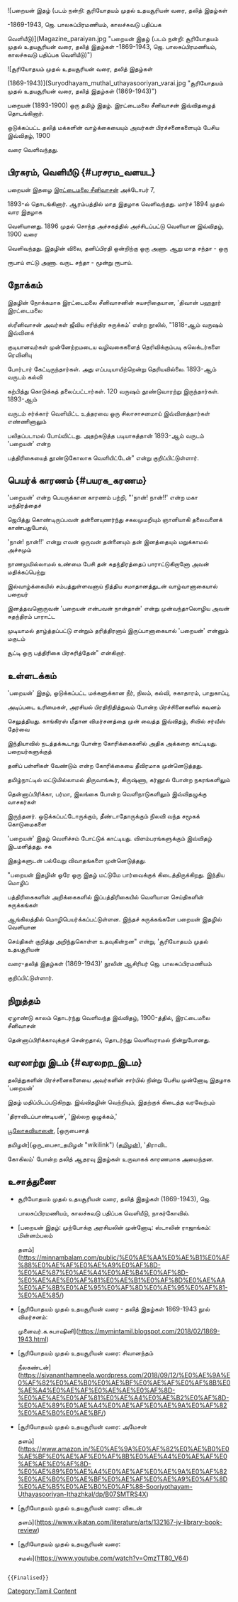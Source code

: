 ![பறையன் இதழ் (படம் நன்றி: சூரியோதயம் முதல் உதயசூரியன் வரை, தலித் இதழ்கள்
-1869-1943, ஜெ. பாலசுப்பிரமணியம், காலச்சுவடு பதிப்பக
வெளியீடு)](Magazine_paraiyan.jpg "பறையன் இதழ் (படம் நன்றி: சூரியோதயம் முதல் உதயசூரியன் வரை, தலித் இதழ்கள் -1869-1943, ஜெ. பாலசுப்பிரமணியம், காலச்சுவடு பதிப்பக வெளியீடு)")
![சூரியோதயம் முதல் உதயசூரியன் வரை, தலித் இதழ்கள்
(1869-1943)](Suryodhayam_muthal_uthayasooriyan_varai.jpg "சூரியோதயம் முதல் உதயசூரியன் வரை, தலித் இதழ்கள் (1869-1943)")
பறையன் (1893-1900) ஒரு தமிழ் இதழ். இரட்டைமலை சீனிவாசன் இவ்விதழைத் தொடங்கினார்.
ஒடுக்கப்பட்ட தலித் மக்களின் வாழ்க்கையையும் அவர்கள் பிரச்சனைகளையும் பேசிய இவ்விதழ், 1900
வரை வெளிவந்தது.

## பிரசுரம், வெளியீடு {#பரசரம_வளயட}

பறையன் இதழை [இரட்டைமலை சீனிவாசன்](இரட்டைமலை_சீனிவாசன் "wikilink") அக்டோபர் 7,
1893-ல் தொடங்கினார். ஆரம்பத்தில் மாத இதழாக வெளிவந்தது. மார்ச் 1894 முதல் வார இதழாக
வெளியானது. 1896 முதல் சொந்த அச்சகத்தில் அச்சிடப்பட்டு வெளியான இவ்விதழ், 1900 வரை
வெளிவந்தது. இதழின் விலை, தனிப்பிரதி ஒன்றிற்கு ஒரு அணா. ஆறு மாத சந்தா - ஒரு
ரூபாய் எட்டு அணா. வருட சந்தா - மூன்று ரூபாய்.

## நோக்கம்

இதழின் நோக்கமாக இரட்டைமலை சீனிவாசனின் சுயசரிதையான, 'திவான் பஹதூர் இரட்டைமலை
ஸ்ரீனிவாசன் அவர்கள் ஜீவிய சரித்திர சுருக்கம்' என்ற நூலில், "1818-ஆம் வருஷம் இவ்வினக்
குடியானவர்கள் முன்னேற்றமடைய வழிவகைகளைத் தெரிவிக்கும்படி கலெக்டர்களை ரெவினியு
போர்டார் கேட்டிருந்தார்கள். அது எப்படியாயிற்றென்று தெரியவில்லை. 1893-ஆம் வருடம் கல்வி
கற்பித்து கொடுக்கத் தலைப்பட்டார்கள். 120 வருஷம் தூண்டுவாரற்று இருந்தார்கள். 1893-ஆம்
வருடம் சர்க்கார் வெளியிட்ட உத்தரவை ஒரு சிலாசாசனமாய் இவ்வினத்தார்கள் எண்ணினாலும்
பலிதப்படாமல் போய்விட்டது. அதற்கடுத்த படியாகத்தான் 1893-ஆம் வருடம் 'பறையன்' என்ற
பத்திரிகையைத் தூண்டுகோலாக வெளியிட்டேன்" என்று குறிப்பிட்டுள்ளார்.

## பெயர்க் காரணம் {#பயரக_கரணம}

'பறையன்' என்ற பெயருக்கான காரணம் பற்றி, "'நான்! நான்!!' என்ற மகா மந்திரத்தைச்
ஜெபித்து கொண்டிருப்பவன் தன்னையுணர்ந்து சகலமுமறியும் ஞானியாகி தலைவனைக் காண்பதுபோல்,
'நான்! நான்!!' என்று எவன் ஒருவன் தன்னையும் தன் இனத்தையும் மறுக்காமல் அச்சமும்
நாணமுமில்லாமல் உண்மை பேசி தன் சுதந்திரத்தைப் பாராட்டுகிறானோ அவன் மதிக்கப்பெற்று
இல்வாழ்க்கையில் சம்பத்துள்ளவனாய் நித்திய சமாதானத்துடன் வாழ்வானாகையால் பறையர்
இனத்தவனொருவன் 'பறையன் என்பவன் நான்தான்' என்று முன்வந்தாலொழிய அவன் சுதந்திரம் பாராட்ட
முடியாமல் தாழ்த்தப்பட்டு என்றும் தரித்திரனாய் இருப்பானாகையால் 'பறையன்' என்னும் மகுடம்
சூட்டி ஒரு பத்திரிகை பிரசுரித்தேன்" என்கிறார்.

## உள்ளடக்கம்

'பறையன்' இதழ், ஒடுக்கப்பட்ட மக்களுக்கான நீர், நிலம், கல்வி, சுகாதாரம், பாதுகாப்பு,
அடிப்படை உரிமைகள், அரசியல் பிரதிநிதித்துவம் போன்ற பிரச்சினைகளில் கவனம்
செலுத்தியது. காங்கிரஸ் மீதான விமர்சனத்தை முன் வைத்த இவ்விதழ், சிவில் சர்வீஸ் தேர்வை
இந்தியாவில் நடத்தக்கூடாது போன்ற கோரிக்கைகளில் அதிக அக்கறை காட்டியது. பறையர்களுக்குத்
தனிப் பள்ளிகள் வேண்டும் என்ற கோரிக்கையை தீவிரமாக முன்னெடுத்தது.

தமிழ்நாட்டில் மட்டுமில்லாமல் திருவாங்கூர், கிருஷ்ணா, கர்னூல் போன்ற நகரங்களிலும்
தென்னாப்பிரிக்கா, பர்மா, இலங்கை போன்ற வெளிநாடுகளிலும் இவ்விதழுக்கு வாசகர்கள்
இருந்தனர். ஒடுக்கப்பட்டோருக்கும், தீண்டாதோருக்கும் நிலவி வந்த சமூகக் கொடுமைகளை
'பறையன்' இதழ் வெளிச்சம் போட்டுக் காட்டியது. விளம்பரங்களுக்கும் இவ்விதழ் இடமளித்தது. சக
இதழ்களுடன் பல்வேறு விவாதங்களை முன்னெடுத்தது.

"பறையன் இதழின் ஒரே ஒரு இதழ் மட்டுமே பார்வைக்குக் கிடைத்திருக்கிறது. இந்திய மொழிப்
பத்திரிகைகளின் அறிக்கைகளில் இப்பத்திரிகையில் வெளியான செய்திகளின் சுருக்கங்கள்
ஆங்கிலத்தில் மொழிபெயர்க்கப்பட்டுள்ளன. இந்தச் சுருக்கங்களே பறையன் இதழில் வெளியான
செய்திகள் குறித்து அறிந்துகொள்ள உதவுகின்றன" என்று, 'சூரியோதயம் முதல் உதயசூரியன்
வரை-தலித் இதழ்கள் (1869-1943)\' நூலின் ஆசிரியர் ஜெ. பாலசுப்பிரமணியம்
குறிப்பிட்டுள்ளார்.

## நிறுத்தம்

ஏழாண்டு காலம் தொடர்ந்து வெளிவந்த இவ்விதழ், 1900-த்தில், இரட்டைமலை சீனிவாசன்
தென்னாப்பிரிக்காவுக்குச் சென்றதால், தொடர்ந்து வெளிவராமல் நின்றுபோனது.

## வரலாற்று இடம் {#வரலறற_இடம}

தலித்துகளின் பிரச்சனைகளையை அவர்களின் சார்பில் நின்று பேசிய முன்னோடி இதழாக 'பறையன்'
இதழ் மதிப்பிடப்படுகிறது. இவ்விதழின் வெற்றியும், இதற்குக் கிடைத்த வரவேற்பும்
\'திராவிடப்பாண்டியன்\', \'இல்லற ஒழுக்கம்,\'
[பூலோகவியாஸன்](பூலோகவியாஸன் "wikilink"), [ஒருபைசாத்
தமிழன்](ஒரு_பைசா_தமிழன் "wikilink") ([தமிழன்](தமிழன் "wikilink")), \'திராவிட
கோகிலம்\' போன்ற தலித் ஆதரவு இதழ்கள் உருவாகக் காரணமாக அமைந்தன.

## உசாத்துணை

-   சூரியோதயம் முதல் உதயசூரியன் வரை, தலித் இதழ்கள் (1869-1943), ஜெ.
    பாலசுப்பிரமணியம், காலச்சுவடு பதிப்பக வெளியீடு, நாகர்கோவில்.
-   [பறையன் இதழ்: முற்போக்கு அரசியலின் முன்னோடி: ஸ்டாலின் ராஜாங்கம்: மின்னம்பலம்
    தளம்](https://minnambalam.com/public/%E0%AE%AA%E0%AE%B1%E0%AF%88%E0%AE%AF%E0%AE%A9%E0%AF%8D-%E0%AE%87%E0%AE%A4%E0%AE%B4%E0%AF%8D-%E0%AE%AE%E0%AF%81%E0%AE%B1%E0%AF%8D%E0%AE%AA%E0%AF%8B%E0%AE%95%E0%AF%8D%E0%AE%95%E0%AF%81-%E0%AE%85/)
-   [சூரியோதயம் முதல் உதயசூரியன் வரை - தலித் இதழ்கள் 1869-1943 நூல் விமர்சனம்:
    முனைவர்.க.சுபாஷினி](https://mymintamil.blogspot.com/2018/02/1869-1943.html)
-   [சூரியோதயம் முதல் உதயசூரியன் வரை: சிவானந்தம்
    நீலகண்டன்](https://sivananthamneela.wordpress.com/2018/09/12/%E0%AE%9A%E0%AF%82%E0%AE%B0%E0%AE%BF%E0%AE%AF%E0%AF%8B%E0%AE%A4%E0%AE%AF%E0%AE%AE%E0%AF%8D-%E0%AE%AE%E0%AF%81%E0%AE%A4%E0%AE%B2%E0%AF%8D-%E0%AE%89%E0%AE%A4%E0%AE%AF%E0%AE%9A%E0%AF%82%E0%AE%B0%E0%AE%BF/)
-   [சூரியோதயம் முதல் உதயசூரியன் வரை: அமேசன்
    தளம்](https://www.amazon.in/%E0%AE%9A%E0%AF%82%E0%AE%B0%E0%AE%BF%E0%AE%AF%E0%AF%8B%E0%AE%A4%E0%AE%AF%E0%AE%AE%E0%AF%8D-%E0%AE%89%E0%AE%A4%E0%AE%AF%E0%AE%9A%E0%AF%82%E0%AE%B0%E0%AE%BF%E0%AE%AF%E0%AE%A9%E0%AF%8D%E0%AE%B5%E0%AE%B0%E0%AF%88-Sooriyothayam-Uthayasooriyan-Ithazhkal/dp/B07SMTRS4X)
-   [சூரியோதயம் முதல் உதயசூரியன் வரை: விகடன்
    தளம்](https://www.vikatan.com/literature/arts/132167-jv-library-book-review)
-   [சூரியோதயம் முதல் உதயசூரியன் வரை:
    சமஸ்](https://www.youtube.com/watch?v=OmzTT80_V64)

```{=mediawiki}
{{Finalised}}
```
[Category:Tamil Content](Category:Tamil_Content "wikilink")

